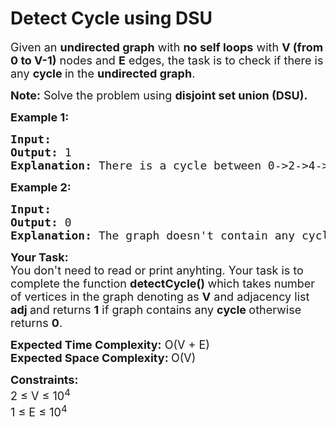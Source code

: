 <h1>Detect Cycle using DSU</h1>
<div class="problems_problem_content__Xm_eO"><p><span style="font-size: 18px;">Given an <strong>undirected graph</strong> with <strong>no self loops</strong> with <strong>V (from 0 to V-1)</strong> nodes and <strong>E</strong> edges, the task is to check if there is any <strong>cycle </strong>in the <strong>undirected graph</strong>.</span></p>
<p><span style="font-size: 18px;"><strong>Note:</strong> Solve the problem using <strong>disjoint set union (DSU).</strong></span></p>
<p><span style="font-size: 18px;"><strong>Example 1:</strong></span></p>
<pre><span style="font-size: 18px;"><strong>Input: 
</strong></span><img src="https://media.geeksforgeeks.org/img-practice/PROD/addEditProblem/701410/Web/Other/f496602b-dcfb-4de5-bdf6-0c51462af952_1685087018.png" alt="">
<span style="font-size: 18px;"><strong>Output:</strong><strong>&nbsp;</strong>1
<strong>Explanation: </strong>There is a cycle between 0-&gt;2-&gt;4-&gt;0</span>
</pre>
<p><span style="font-size: 18px;"><strong>Example 2:</strong></span></p>
<pre><span style="font-size: 18px;"><strong>Input: 
</strong></span><img src="https://media.geeksforgeeks.org/img-practice/PROD/addEditProblem/701410/Web/Other/ca19a9ca-7f9f-4c36-98cc-e678c1076ffd_1685087019.png" alt="">
<span style="font-size: 18px;"><strong>Output: </strong>0
<strong>Explanation: </strong>The graph doesn't contain any cycle</span>
</pre>
<p><span style="font-size: 18px;"><strong>Your Task:</strong><br>You don't need to read or print anyhting. Your task is to complete the function&nbsp;<strong>detectCycle()&nbsp;</strong>which takes number of vertices in the graph denoting as <strong>V</strong> and adjacency list <strong>adj </strong>and returns <strong>1</strong> if graph contains any <strong>cycle </strong>otherwise returns <strong>0</strong>.</span></p>
<p><span style="font-size: 18px;"><strong>Expected Time Complexity:</strong>&nbsp;O(V + E)<br><strong>Expected Space Complexity:&nbsp;</strong>O(V)</span></p>
<p><span style="font-size: 18px;"><strong>Constraints:<br></strong></span><span style="font-size: 18px;">2 ≤ V ≤ 10<sup>4<br></sup></span><span style="font-size: 18px;">1 ≤ E ≤ 10<sup>4</sup></span></p></div>
